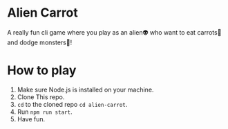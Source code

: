 # Alien Carrot
A really fun cli game where you play as an alien👽 who want to eat carrots🥕 and dodge monsters👹!

# How to play
1. Make sure Node.js is installed on your machine.
2. Clone This repo.
3. `cd` to the cloned repo `cd alien-carrot`.
4. Run `npm run start`.
5. Have fun.